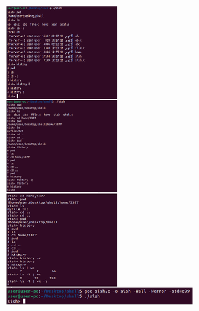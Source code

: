 <div align="left">
  <img src="output/a.PNG" alt="shell screen" width="300" height="250" title="Results">
  
  <img src="output/b.PNG" alt="shell screen" width="300" height="250" title="results">
  <img src="output/c.PNG" alt="shell screen" width="300" height="250" title="results">
  <img src="output/compile and run.PNG" alt="shell screen" title="results">
  </div>
